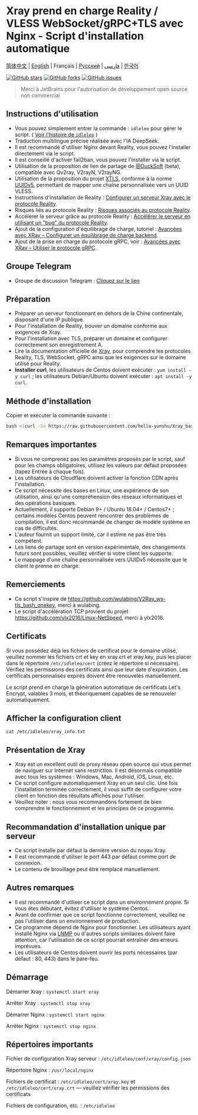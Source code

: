 # Xray prend en charge Reality / VLESS WebSocket/gRPC+TLS avec Nginx - Script d'installation automatique

[简体中文](/README.md) | [English](/languages/en/README.md) | Français | [Русский](/languages/ru/README.md) | [فارسی](/languages/fa/README.md) | [한국어](/languages/ko/README.md)

[![GitHub stars](https://img.shields.io/github/stars/hello-yunshu/Xray_bash_onekey?color=%230885ce)](https://github.com/hello-yunshu/Xray_bash_onekey/stargazers) [![GitHub forks](https://img.shields.io/github/forks/hello-yunshu/Xray_bash_onekey?color=%230885ce)](https://github.com/hello-yunshu/Xray_bash_onekey/network) [![GitHub issues](https://img.shields.io/github/issues/hello-yunshu/Xray_bash_onekey)](https://github.com/hello-yunshu/Xray_bash_onekey/issues)

> Merci à JetBrains pour l'autorisation de développement open source non commercial

## Instructions d'utilisation

* Vous pouvez simplement entrer la commande : `idleleo` pour gérer le script. ( [Voir l'histoire de `idleleo`](https://github.com/hello-yunshu/Xray_bash_onekey/wiki/Backstory#la-voie-immortelle-didleleo) )
* Traduction multilingue précise réalisée avec l'IA DeepSeek.
* Il est recommandé d'utiliser Nginx devant Reality, vous pouvez l'installer directement via le script.
* Il est conseillé d'activer fail2ban, vous pouvez l'installer via le script.
* Utilisation de la proposition de lien de partage de [@DuckSoft](https://github.com/DuckSoft) (beta), compatible avec Qv2ray, V2rayN, V2rayNG.
* Utilisation de la proposition du projet [XTLS](https://github.com/XTLS/Xray-core/issues/158), conforme à la norme [UUIDv5](https://tools.ietf.org/html/rfc4122#section-4.3), permettant de mapper une chaîne personnalisée vers un UUID VLESS.
* Instructions d'installation de Reality : [Configurer un serveur Xray avec le protocole Reality](https://hey.run/archives/da-jian-xray-reality-xie-yi-fu-wu-qi).
* Risques liés au protocole Reality : [Risques associés au protocole Reality](https://hey.run/archives/reality-xie-yi-de-feng-xian).
* Accélérer le serveur grâce au protocole Reality : [Accélérer le serveur en utilisant un "bug" du protocole Reality](https://hey.run/archives/use-reality).
* Ajout de la configuration d'équilibrage de charge, tutoriel : [Avancées avec XRay – Configurer un équilibrage de charge backend](https://hey.run/archives/xrayjin-jie-wan-fa---da-jian-hou-duan-fu-wu-qi-fu-zai-jun-heng).
* Ajout de la prise en charge du protocole gRPC, voir : [Avancées avec XRay – Utiliser le protocole gRPC](https://hey.run/archives/xrayjin-jie-wan-fa---shi-yong-grpcxie-yi).

## Groupe Telegram

* Groupe de discussion Telegram : [Cliquez sur le lien](https://t.me/+48VSqv7xIIFmZDZl)

## Préparation

* Préparer un serveur fonctionnant en dehors de la Chine continentale, disposant d'une IP publique.
* Pour l'installation de Reality, trouver un domaine conforme aux exigences de Xray.
* Pour l'installation avec TLS, préparer un domaine et configurer correctement son enregistrement A.
* Lire la documentation officielle de [Xray](https://xtls.github.io), pour comprendre les protocoles Reality, TLS, WebSocket, gRPC ainsi que les exigences sur le domaine utilisé pour Reality.
* **Installer curl**, les utilisateurs de Centos doivent exécuter : `yum install -y curl` ; les utilisateurs Debian/Ubuntu doivent exécuter : `apt install -y curl`.

## Méthode d'installation

Copier et exécuter la commande suivante :

``` bash
bash <(curl -Ss https://raw.githubusercontent.com/hello-yunshu/Xray_bash_onekey/main/install.sh)
```

## Remarques importantes

* Si vous ne comprenez pas les paramètres proposés par le script, sauf pour les champs obligatoires, utilisez les valeurs par défaut proposées (tapez Entrée à chaque fois).
* Les utilisateurs de Cloudflare doivent activer la fonction CDN après l'installation.
* Ce script nécessite des bases en Linux, une expérience de son utilisation, ainsi qu'une compréhension des réseaux informatiques et des opérations basiques.
* Actuellement, il supporte Debian 9+ / Ubuntu 18.04+ / Centos7+ ; certains modèles Centos peuvent rencontrer des problèmes de compilation, il est donc recommandé de changer de modèle système en cas de difficultés.
* L'auteur fournit un support limité, car il estime ne pas être très compétent.
* Les liens de partage sont en version expérimentale, des changements futurs sont possibles, veuillez vérifier si votre client les supporte.
* Le mappage d'une chaîne personnalisée vers UUIDv5 nécessite que le client le prenne en charge.

## Remerciements

* Ce script s'inspire de <https://github.com/wulabing/V2Ray_ws-tls_bash_onekey>, merci à wulabing.
* Le script d'accélération TCP provient du projet <https://github.com/ylx2016/Linux-NetSpeed>, merci à ylx2016.

## Certificats

Si vous possédez déjà les fichiers de certificat pour le domaine utilisé, veuillez nommer les fichiers crt et key en xray.crt et xray.key, puis les placer dans le répertoire `/etc/idleleo/cert` (créez le répertoire si nécessaire). Vérifiez les permissions des certificats ainsi que leur date d'expiration. Les certificats personnalisés expirés doivent être renouvelés manuellement.

Le script prend en charge la génération automatique de certificats Let's Encrypt, valables 3 mois, et théoriquement capables de se renouveler automatiquement.

## Afficher la configuration client

`cat /etc/idleleo/xray_info.txt`

## Présentation de Xray

* Xray est un excellent outil de proxy réseau open source qui vous permet de naviguer sur Internet sans restriction. Il est désormais compatible avec tous les systèmes : Windows, Mac, Android, iOS, Linux, etc.
* Ce script configure automatiquement Xray en un seul clic. Une fois l'installation terminée correctement, il vous suffit de configurer votre client en fonction des résultats affichés pour l'utiliser.
* Veuillez noter : nous vous recommandons fortement de bien comprendre le fonctionnement et les principes de ce programme.

## Recommandation d'installation unique par serveur

* Ce script installe par défaut la dernière version du noyau Xray.
* Il est recommandé d'utiliser le port 443 par défaut comme port de connexion.
* Le contenu de brouillage peut être remplacé manuellement.

## Autres remarques

* Il est recommandé d'utiliser ce script dans un environnement propre. Si vous êtes débutant, évitez d'utiliser le système Centos.
* Avant de confirmer que ce script fonctionne correctement, veuillez ne pas l'utiliser dans un environnement de production.
* Ce programme dépend de Nginx pour fonctionner. Les utilisateurs ayant installé Nginx via [LNMP](https://lnmp.org) ou d'autres scripts similaires doivent faire attention, car l'utilisation de ce script pourrait entraîner des erreurs imprévues.
* Les utilisateurs de Centos doivent ouvrir les ports nécessaires (par défaut : 80, 443) dans le pare-feu.

## Démarrage

Démarrer Xray : `systemctl start xray`

Arrêter Xray : `systemctl stop xray`

Démarrer Nginx : `systemctl start nginx`

Arrêter Nginx : `systemctl stop nginx`

## Répertoires importants

Fichier de configuration Xray serveur : `/etc/idleleo/conf/xray/config.json`

Répertoire Nginx : `/usr/local/nginx`

Fichiers de certificat : `/etc/idleleo/cert/xray.key` et `/etc/idleleo/cert/xray.crt` — veuillez vérifier les permissions des certificats

Fichiers de configuration, etc. : `/etc/idleleo`